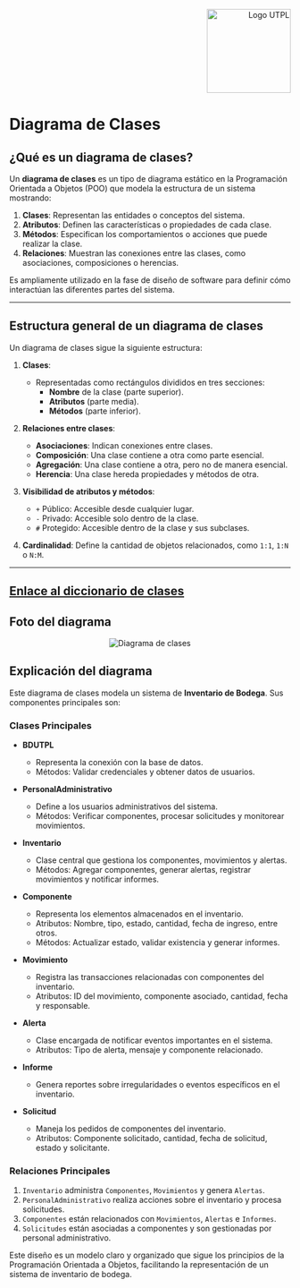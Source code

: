 <p align="right">
  <img src="https://i.postimg.cc/13qQdqZs/utpllogo.png" alt="Logo UTPL" width="150"/>
</p>

# Diagrama de Clases

## ¿Qué es un diagrama de clases?

Un **diagrama de clases** es un tipo de diagrama estático en la Programación Orientada a Objetos (POO) que modela la estructura de un sistema mostrando:  
1. **Clases**: Representan las entidades o conceptos del sistema.  
2. **Atributos**: Definen las características o propiedades de cada clase.  
3. **Métodos**: Especifican los comportamientos o acciones que puede realizar la clase.  
4. **Relaciones**: Muestran las conexiones entre las clases, como asociaciones, composiciones o herencias.

Es ampliamente utilizado en la fase de diseño de software para definir cómo interactúan las diferentes partes del sistema.

---

## Estructura general de un diagrama de clases

Un diagrama de clases sigue la siguiente estructura:

1. **Clases**:  
   - Representadas como rectángulos divididos en tres secciones:  
     - **Nombre** de la clase (parte superior).  
     - **Atributos** (parte media).  
     - **Métodos** (parte inferior).  

2. **Relaciones entre clases**:  
   - **Asociaciones**: Indican conexiones entre clases.  
   - **Composición**: Una clase contiene a otra como parte esencial.  
   - **Agregación**: Una clase contiene a otra, pero no de manera esencial.  
   - **Herencia**: Una clase hereda propiedades y métodos de otra.  

3. **Visibilidad de atributos y métodos**:  
   - `+` Público: Accesible desde cualquier lugar.  
   - `-` Privado: Accesible solo dentro de la clase.  
   - `#` Protegido: Accesible dentro de la clase y sus subclases.  

4. **Cardinalidad**: Define la cantidad de objetos relacionados, como `1:1`, `1:N` o `N:M`.

---

## [Enlace al diccionario de clases](https://utpl-my.sharepoint.com/:x:/g/personal/hlchuquimarca_utpl_edu_ec/Ef4Q6vqcT6ZIkBWhR8b88AsBFVgr6-DH5vroV6cvmuYZhQ?e=caQLEj)

## Foto del diagrama

<p align="center">
  <img src="https://i.postimg.cc/vHw4YfG2/Inventario-de-Bodega-Diagrama-de-clases.png" alt="Diagrama de clases"/>
</p>

## Explicación del diagrama

Este diagrama de clases modela un sistema de **Inventario de Bodega**. Sus componentes principales son:

### Clases Principales

- **BDUTPL**  
  - Representa la conexión con la base de datos.  
  - Métodos: Validar credenciales y obtener datos de usuarios.

- **PersonalAdministrativo**  
  - Define a los usuarios administrativos del sistema.  
  - Métodos: Verificar componentes, procesar solicitudes y monitorear movimientos.

- **Inventario**  
  - Clase central que gestiona los componentes, movimientos y alertas.  
  - Métodos: Agregar componentes, generar alertas, registrar movimientos y notificar informes.

- **Componente**  
  - Representa los elementos almacenados en el inventario.  
  - Atributos: Nombre, tipo, estado, cantidad, fecha de ingreso, entre otros.  
  - Métodos: Actualizar estado, validar existencia y generar informes.

- **Movimiento**  
  - Registra las transacciones relacionadas con componentes del inventario.  
  - Atributos: ID del movimiento, componente asociado, cantidad, fecha y responsable.

- **Alerta**  
  - Clase encargada de notificar eventos importantes en el sistema.  
  - Atributos: Tipo de alerta, mensaje y componente relacionado.

- **Informe**  
  - Genera reportes sobre irregularidades o eventos específicos en el inventario.

- **Solicitud**  
  - Maneja los pedidos de componentes del inventario.  
  - Atributos: Componente solicitado, cantidad, fecha de solicitud, estado y solicitante.

### Relaciones Principales

1. `Inventario` administra `Componentes`, `Movimientos` y genera `Alertas`.  
2. `PersonalAdministrativo` realiza acciones sobre el inventario y procesa solicitudes.  
3. `Componentes` están relacionados con `Movimientos`, `Alertas` e `Informes`.  
4. `Solicitudes` están asociadas a componentes y son gestionadas por personal administrativo.

Este diseño es un modelo claro y organizado que sigue los principios de la Programación Orientada a Objetos, facilitando la representación de un sistema de inventario de bodega.
